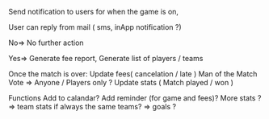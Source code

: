 Send notification to users for when the game is on,

User can reply from mail ( sms, inApp notification ?)

No=>
No further action

Yes=>
Generate fee report,
Generate list of players / teams


Once the match is over:
Update fees( cancelation / late )
Man of the Match Vote => Anyone / Players only ?
Update stats ( Match played / won )

Functions
Add to calandar?
Add reminder (for game and fees)?
More stats ?
=> team stats if always the same teams?
=> goals ?

